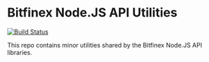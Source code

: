 # Bitfinex Node.JS API Utilities

[![Build Status](https://travis-ci.org/bitfinexcom/bfx-api-node-util.svg?branch=master)](https://travis-ci.org/bitfinexcom/bfx-api-node-util)

This repo contains minor utilities shared by the Bitfinex Node.JS API libraries.
